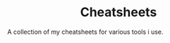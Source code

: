 <center>
<h1><b>Cheatsheets</b></h1>
</center>
A collection of my cheatsheets for various tools i use.

